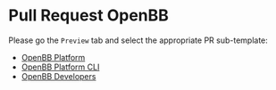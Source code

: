 # Pull Request OpenBB

Please go the `Preview` tab and select the appropriate PR sub-template:

* [OpenBB Platform](?expand=1&template=platform_pull_request_template.md)
* [OpenBB Platform CLI](?expand=1&template=terminal_pull_request_template.md)
* [OpenBB Developers](?expand=1&template=obb_developer_pull_request_template.md)
